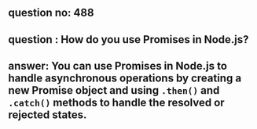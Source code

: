 
      
## question no: 488

## question : How do you use Promises in Node.js?

## answer: You can use Promises in Node.js to handle asynchronous operations by creating a new Promise object and using `.then()` and `.catch()` methods to handle the resolved or rejected states.
      